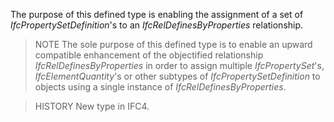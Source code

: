 The purpose of this defined type is enabling the assignment of a set of _IfcPropertySetDefinition_'s to an _IfcRelDefinesByProperties_ relationship.

<!-- end of short definition -->


> NOTE The sole purpose of this defined type is to enable an upward compatible enhancement of the objectified relationship _IfcRelDefinesByProperties_ in order to assign multiple _IfcPropertySet_'s, _IfcElementQuantity_'s or other subtypes of _IfcPropertySetDefinition_ to objects using a single instance of _IfcRelDefinesByProperties_.

> HISTORY New type in IFC4.
